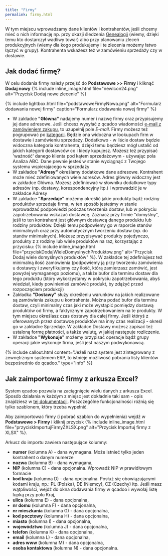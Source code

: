 ```yaml
---
title: "Firmy"
permalink: firmy.html
---
```


W tym miejscu wprowadzamy dane klientów i kontrahentów, jeśli chcemy mieć o nich informację np. przy okazji śledzenia [Genealogii](/genealogia) (wiemy, dzięki temu kto dostarczył wadliwy towar) albo przy planowaniu zleceń produkcyjnych (wiemy dla kogo produkujemy i te zlecenia możemy łatwo łączyć w grupy). Kontrahenta wskażesz też w zamówieniu sprzedaży czy w dostawie.  

## Jak dodać firmę?
W celu dodania firmy należy przejść do **Podstawowe >> Firmy**  i kliknąć **Dodaj nowy** {% include inline_image.html file="newIcon24.png" alt="Przycisk Dodaj nowe zlecenie" %} 

{% include lightbox.html file="podstawoweFirmyNowa.png" alt="Formularz dodawania nowej firmy" caption="Formularz dodawania nowej firmy" %}  

- W zakładce **"Główna"** nadajemy numer i nazwę firmy oraz przypisujemy jej dane adresowe. Jeśli chcesz wysyłać z qcadoo wiadomości [e-mail z zamówieniem zakupu](/dostawy.html#wysyłanie-wiadomości-e-mail-z-zamówieniem), to uzupełnij pole _E-mail_. Firmy możesz też pogrupować po [kategorii](/slowniki). Będzie ona widoczna w lookupach firm w dostawie i zamówieniu sprzedaży. Dodatkowo - w liście dostaw będzie widoczna kategoria kontrahenta, dzięki temu będziesz mógł ustalić od jakich kategorii dostawców co i kiedy kupujesz. Możesz też przypisać 'ważność' danego klienta pod kątem sprzedażowym - używając pola Analiza ABC. Dane pewnie jesteś w stanie wyciągnąć z Twojego systemu wspierajacego w sprzedaży
- W zakładce **"Adresy"** określamy dodatkowe dane adresowe. Kontrahent może mieć zdefiniowanych wiele adresów. Adres główny widoczny jest w zakładce Główna. Możesz zdefiniować w słowniku dodatkowe typy adresów (np. dostawy, korespondencyjny itp.) i wprowadzić je w zakładce Adresy
- W zakładce **"Sprzedaje"** możemy określić jakie produkty bądź rodziny produktów sprzedaje firma, w ten sposób jesteśmy w stanie wprowadzać podpowiedzi podczas tworzenia dostaw, lub w pokryciu zapotrzebowania wskazać dostawcę. Zaznacz przy firmie "domyślny", jeśli to ten kontrahent jest głównym dostawcą danego produktu lub rodziny produktów. Dzięki temu podpowiemy go w raporcie stanów minimalnych oraz przy automatycznym tworzeniu dostaw (np. do stanów minimalnych). Możesz przypisywać produkty pojedynczo, produkty z z rodziny lub wiele produktów na raz, korzystając z przycisku: {% include inline_image.html file="przyciskDodajWieleDomyslnychProduktow.png" alt="Przycisk Dodaj wiele domyślnych produktów" %}. W zakładce tej zdefiniujesz też minimalną ilość zamówienia (podpowiemy ją przy tworzeniu zamówienia u dostawcy i zweryfikujemy czy ilość, którą zamierzasz zamówić, jest powyżej wymaganego poziomu), a także bufor dla terminu dostaw dla tego produktu (który wykorzystamy w pokryciu zapotrzebowania, abyś wiedział, kiedy powinienieś zamówić produkt, by zdążyć przed rozpoczęciem produkcji)
- Zakładka **"Dostawy"** służy określeniu warunków na jakich realizowane są zamówienia zakupu u kontrahenta. Można podać bufor dla terminu dostaw, czyli minimalny czas jaki może wystąpić pomiędzy dostawą produktów od firmy, a faktycznym zapotrzebowaniem na te produkty. W tym miejscu określasz czas dostawy dla całej firmy. Jeśli któryś z oferowanych przez dostawcę produktów ma inny czas realizacji - określ go w zakładce Sprzedaje. W zakładce Dostawy możesz zapisać też ustaloną formę płatności, a także walutę, w jakiej następuje rozliczenie.
- W zakładce **"Wykonuje"** możemy przypisać operacje bądź grupy operacji jakie wykonuje firma, jeśli jest naszym podwykonawcą.

{% include callout.html content="Jeżeli nasz system jest zintegrowany z zewnętrznym systemem ERP, to istnieje możliwość pobrania listy klientów bezpośrednio do qcadoo." type="info" %} 

## Jak zaimportować firmy z arkusza Excel?

System qcadoo pozwala na zaciągnięcie wielu danych z arkusza Excel. Sposób działania w każdym z miejsc jest dokładnie taki sam - opis znajdziesz w [tej dokumentacji](/import-z-excel). Poszczególne funkcjonalności różnią się tylko szablonem, który trzeba wypełnić.

Aby zaimportować firmy (i pobrać szablon do wypełnienia) wejdź w **Podstawowe > Firmy** i kliknij przycisk {% include inline_image.html file="przyciskImportujFirmyZXLSX.png" alt="Przycisk Importuj firmy z XLSX" %}.

Arkusz do importu zawiera następujące kolumny:

- **numer** (kolumna A) - dana wymagana. Może istnieć tylko jeden kontrahent o danym numerze
- **nazwa** (kolumna B) - dana wymagana,
- **NIP** (kolumna C) - dana opcjonalna. Wprowadź NIP w prawidłowym formacie
- **kod kraju** (kolumna D) - dana opcjonalna. Posłuż się obowiązującymi kodami kraju, np.: PL (Polska), DE (Niemcy), CZ (Czechy) itp. Jeśli masz wątpliwości, wejdź do okna dodawania firmy w qcadoo i wywołaj listę lupką przy polu Kraj,
- **ulica** (kolumna E) - dana opcjonalna,
- **nr domu** (kolumna F) - dana opcjonalna,
- **nr mieszkania** (kolumna G) - dana opcjonalna,
- **kod pocztowy** (kolumna H) - dana opcjonalna,
- **miasto** (kolumna I) - dana opcjonalna,
- **województwo** (kolumna J) - dana opcjonalna,
- **telefon** (kolumna K) - dana opcjonalna,
- **email** (kolumna L) - dana opcjonalna,
- **adres www** (kolumna M) - dana opcjonalna,
- **osoba kontaktowa** (kolumna N) - dana opcjonalna.


